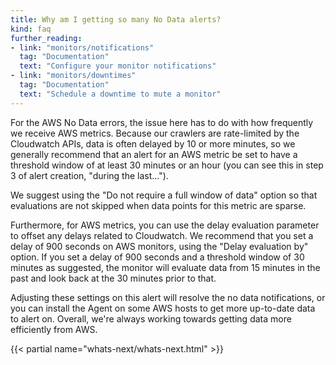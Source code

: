 ```yaml
---
title: Why am I getting so many No Data alerts?
kind: faq
further_reading:
- link: "monitors/notifications"
  tag: "Documentation"
  text: "Configure your monitor notifications"
- link: "monitors/downtimes"
  tag: "Documentation"
  text: "Schedule a downtime to mute a monitor"
---
```


For the AWS No Data errors, the issue here has to do with how frequently we
receive AWS metrics.
Because our crawlers are rate-limited by the Cloudwatch APIs, data is often delayed by 10 or more minutes, so we generally recommend that an alert for an AWS metric be set to have a threshold window of at least 30 minutes or an hour (you can see this in step 3 of alert creation, "during the last...").

We suggest using the "Do not require a full window of data" option so that evaluations are not skipped when data points for this metric are sparse.

Furthermore, for AWS metrics, you can use the delay evaluation parameter to offset any delays related to Cloudwatch. We recommend that you set a delay of 900 seconds on AWS monitors, using the "Delay evaluation by" option. If you set a delay of 900 seconds and a threshold window of 30 minutes as suggested, the monitor will evaluate data from 15 minutes in the past and look back at the 30 minutes prior to that.

Adjusting these settings on this alert will resolve the no data notifications, or you can install the Agent on some AWS hosts to get more up-to-date data to alert on. Overall, we're always working towards getting data more efficiently from AWS.

{{< partial name="whats-next/whats-next.html" >}}

